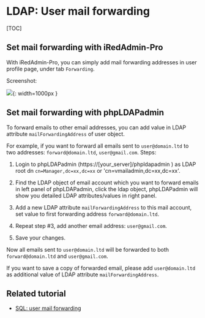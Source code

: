 # LDAP: User mail forwarding

[TOC]

## Set mail forwarding with iRedAdmin-Pro

With iRedAdmin-Pro, you can simply add mail forwarding addresses in user
profile page, under tab `Forwarding`.

Screenshot:

![](./images/iredadmin/user_profile_mail_forwarding.png){: width=1000px }

## Set mail forwarding with phpLDAPadmin

To forward emails to other email addresses, you can add value in LDAP attribute
`mailForwardingAddress` of user object.

For example, if you want to forward all emails sent to `user@domain.ltd` to
two addresses: `forward@domain.ltd`, `user@gmail.com`. Steps:

1. Login to phpLDAPadmin (https://[your_server]/phpldapadmin ) as LDAP root dn
`cn=Manager,dc=xx,dc=xx` or 'cn=vmailadmin,dc=xx,dc=xx'.

1. Find the LDAP object of email account which you want to forward emails in
left panel of phpLDAPadmin, click the ldap object, phpLDAPadmin will show you
detailed LDAP attributes/values in right panel.

1. Add a new LDAP attribute `mailForwardingAddress` to this mail account, set
value to first forwarding address `forward@domain.ltd`.

1. Repeat step #3, add another email address: `user@gmail.com`.

1. Save your changes.

Now all emails sent to `user@domain.ltd` will be forwarded to both
`forward@domain.ltd` and `user@gmail.com`.

If you want to save a copy of forwarded email, please add `user@domain.ltd` as
additional value of LDAP attribute `mailForwardingAddress`.

## Related tutorial

* [SQL: user mail forwarding](./sql.user.mail.forwarding.html)
